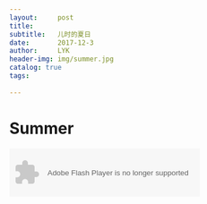 ```yaml
---
layout:     post
title:      
subtitle:   儿时的夏日
date:       2017-12-3
author:     LYK
header-img: img/summer.jpg
catalog: true
tags:
   
---
```


# Summer


<object width="340" height="86" data="http://music.163.com/style/swf/widget.swf?
sid=467744316&type=2&auto=0&width=320&height=66" 
type="application/x-shockwave-flash"></object> 

